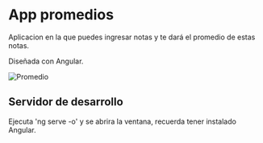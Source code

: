 
# App promedios

Aplicacion en la que puedes ingresar notas y te dará el promedio de estas notas.

Diseñada con Angular.

![Promedio](https://user-images.githubusercontent.com/111689677/236722484-3ed445f4-3883-41cf-a7ac-a6c44ed99b96.png)


## Servidor de desarrollo

Ejecuta 'ng serve -o' y se abrira la ventana, recuerda tener instalado Angular.



